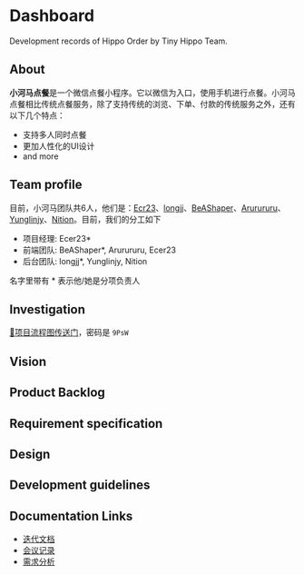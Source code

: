 # Dashboard

Development records of Hippo Order by Tiny Hippo Team.

## About

**小河马点餐**是一个微信点餐小程序。它以微信为入口，使用手机进行点餐。小河马点餐相比传统点餐服务，除了支持传统的浏览、下单、付款的传统服务之外，还有以下几个特点：

- 支持多人同时点餐
- 更加人性化的UI设计
- and more


## Team profile

目前，小河马团队共6人，他们是：[Ecr23]()、[longjj]()、[BeAShaper]()、[Arurururu]()、[Yunglinjy]()、[Nition]()。目前，我们的分工如下

- 项目经理: Ecer23*
- 前端团队: BeAShaper*, Arurururu, Ecer23
- 后台团队: longjj*, Yunglinjy, Nition

名字里带有 * 表示他/她是分项负责人

## Investigation

[🦕项目流程图传送门](http://naotu.baidu.com/file/21d8788ebe4fca8f2860b5ac30fa0974?token=131e22ee5b70f85e)，密码是 `9PsW`

## Vision

## Product Backlog

## Requirement specification

## Design

## Development guidelines

## Documentation Links

- [迭代文档](https://github.com/rookies-sysu/Dashboard/blob/master/docs/Iterations.md)
- [会议记录](https://github.com/rookies-sysu/Dashboard/blob/master/docs/Meetings.md)
- [需求分析](https://github.com/rookies-sysu/Dashboard/blob/master/docs/Demand-Analysis.md)
